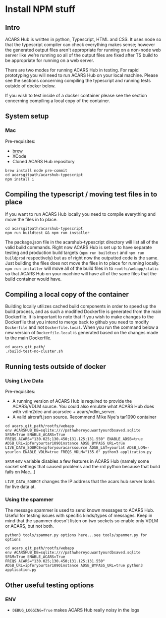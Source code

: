 # Install NPM stuff

## Intro

ACARS Hub is written in python, Typescript, HTML and CSS. It uses node so that the typescript compiler can check everything makes sense; however the generated output files aren't appropriate for running on a non-node web server like we're running so all of the output files are fixed after TS build to be appropriate for running on a web server.

There are two modes for running ACARS Hub in testing. For rapid prototyping you will need to run ACARS Hub on your local machine. Please see the sections concerning compiling the typescript and running tests outside of docker below.

If you wish to test inside of a docker container please see the section concerning compiling a local copy of the container.

## System setup

### Mac

Pre-requisites:

* [brew](https://brew.sh)
* XCode
* Cloned ACARS Hub repository

```shell
brew install node pre-commit
cd acarsgitpath/acarshub-typescript
npm install i
```

## Compiling the typescript / moving test files in to place

If you want to run ACARS Hub locally you need to compile everything and move the files in to place.

```shell
cd acarsgitpath/acarshub-typescript
npm run buildtest && npm run installer
```

The package.json file in the acarshub-typescript directory will list all of the valid build commands. Right now ACARS Hub is set up to have separate testing and production build targets (`npm run buildtest` and `npm run buildprod` respectively) but as of right now the outputted code is the same. Just building the files does not move the files in to place for running locally. `npm run installer` will move all of the build files in to `rootfs/webapp/static` so that ACARS Hub on your machine will have all of the same files that the build container would have.

## Compiling a local copy of the container

Building locally utilizes cached build components in order to speed up the build process, and as such a modified Dockerfile is generated from the main Dockerfile. It is important to note that if you wish to make changes to the Dockerfile that you intend to merge back to github you need to modify `Dockerfile` and not `Dockerfile.local`. When you run the command below a new version of `Dockerfile.local` is generated based on the changes made to the main Dockerfile.

```shell
cd acars_git_path/
./build-test-no-cluster.sh
```

## Running tests outside of docker

### Using Live Data

Pre-requisites:

* A running version of ACARS Hub is required to provide the ACARS/VDLM source. You could also emulate what ACARS Hub does with vdlm2dec and acarsdec + acars/vdlm_server.
* A valid aircraft.json source. Recommend Mike Nye's tar1090 container

```shell
cd acars_git_path/rootfs/webapp
env ACARSHUB_DB=sqlite:////pathwhereyouwantyourdbsaved.sqlite SPAM=True ENABLE_ACARS=True FREQS_ACARS="130.025;130.450;131.125;131.550" ENABLE_ADSB=true ADSB_URL=ipforyourtar1090instance ADSB_BYPASS_URL=true LIVE_DATA_SOURCE=ipforyouracarssource ADSB_LAT=yourlat ADSB_LON=-yourlon ENABLE_VDLM=true FREQS_VDLM="135.0" python3 application.py
```

`SPAM` env variable disables a few features in ACARS Hub (namely some socket settings that caused problems and the rrd python because that build fails on Mac...)

`LIVE_DATA_SOURCE` changes the IP address that the acars hub server looks for live data at.

### Using the spammer

The message spammer is used to send known messages to ACARS Hub. Useful for testing issues with specific kinds/types of messages. Keep in mind that the spammer doesn't listen on two sockets so enable only VDLM or ACARS, but not both.

```shell
python3 tools/spammer.py options here...see tools/spammer.py for options
```

```shell
cd acars_git_path/rootfs/webapp
env ACARSHUB_DB=sqlite:////pathwhereyouwantyourdbsaved.sqlite SPAM=True ENABLE_ACARS=True FREQS_ACARS="130.025;130.450;131.125;131.550" ADSB_URL=ipforyourtar1090instance ADSB_BYPASS_URL=true python3 application.py
```

## Other useful testing options

### ENV

* `DEBUG_LOGGING=True` makes ACARS Hub really noisy in the logs
